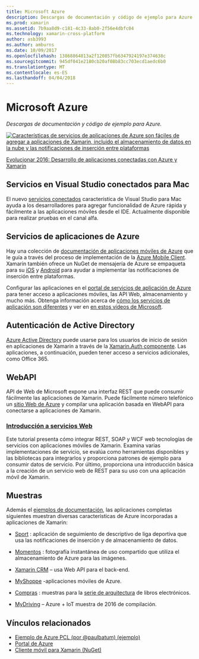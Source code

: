 ```yaml
---
title: Microsoft Azure
description: Descargas de documentación y código de ejemplo para Azure.
ms.prod: xamarin
ms.assetid: 7b9aa8d9-c181-4c33-8ab0-2f56e4dbfc04
ms.technology: xamarin-cross-platform
author: asb3993
ms.author: amburns
ms.date: 10/09/2017
ms.openlocfilehash: 13868864813a2f120857fb6347924197e374638c
ms.sourcegitcommit: 945df041e2180cb20af08b83cc703ecd1aedc6b0
ms.translationtype: MT
ms.contentlocale: es-ES
ms.lasthandoff: 04/04/2018
---
```

# <a name="microsoft-azure"></a>Microsoft Azure

_Descargas de documentación y código de ejemplo para Azure._

[ ![](images/evolve-mikej-azure-sml.png "Características de servicios de aplicaciones de Azure son fáciles de agregar a aplicaciones de Xamarin, incluido el almacenamiento de datos en la nube y las notificaciones de inserción entre plataformas")](https://evolve.xamarin.com/session/56ec886fde91c6253c277bc6)

[Evolucionar 2016: Desarrollo de aplicaciones conectadas con Azure y Xamarin](https://evolve.xamarin.com/session/56ec886fde91c6253c277bc6)

## <a name="connected-services-in-visual-studio-for-mac"></a>Servicios en Visual Studio conectados para Mac

El nuevo [servicios conectados](connected-services.md) característica de Visual Studio para Mac ayuda a los desarrolladores para agregar funcionalidad de Azure rápida y fácilmente a las aplicaciones móviles desde el IDE. Actualmente disponible para realizar pruebas en el canal alfa.


## <a name="azure-app-services"></a>Servicios de aplicaciones de Azure

Hay una colección de [documentación de aplicaciones móviles de Azure](~/cross-platform/data-cloud/mobile-apps.md) que le guía a través del proceso de implementación de la [Azure Mobile Client](https://www.nuget.org/packages/Microsoft.Azure.Mobile.Client/).
Xamarin también ofrece un NuGet de mensajería de Azure se empaqueta para su [iOS](https://www.nuget.org/packages/Xamarin.Azure.NotificationHubs.iOS/) y [Android](https://www.nuget.org/packages/Xamarin.Azure.NotificationHubs.Android/) para ayudar a implementar las notificaciones de inserción entre plataformas.

Configurar las aplicaciones en el [portal de servicios de aplicación de Azure](https://portal.azure.com/) para tener acceso a aplicaciones móviles, las API Web, almacenamiento y mucho más. Obtenga información acerca de [cómo los servicios de aplicación son diferentes](http://azure.microsoft.com/en-us/updates/whats-new-with-azure-app-service/) y ver en [en estos vídeos de Microsoft](http://azure.microsoft.com/en-us/campaigns/azure-march-announcement/).

## <a name="active-directory-authentication"></a>Autenticación de Active Directory

[Azure Active Directory](~/cross-platform/data-cloud/active-directory/index.md) puede usarse para los usuarios de inicio de sesión en aplicaciones de Xamarin a través de la [Xamarin.Auth componente](https://www.nuget.org/packages/Xamarin.Auth/).
Las aplicaciones, a continuación, pueden tener acceso a servicios adicionales, como Office 365.

## <a name="webapi"></a>WebAPI

API de Web de Microsoft expone una interfaz REST que puede consumir fácilmente las aplicaciones de Xamarin.
Puede fácilmente número telefónico un [sitio Web de Azure](https://trywebsites.azurewebsites.net/) y compilar una aplicación basada en WebAPI para conectarse a aplicaciones de Xamarin.


###  <a name="introduction-to-web-servicescross-platformdata-cloudweb-servicesindexmd"></a>[Introducción a servicios Web](~/cross-platform/data-cloud/web-services/index.md)

Este tutorial presenta cómo integrar REST, SOAP y WCF web tecnologías de servicios con aplicaciones móviles de Xamarin. Examina varias implementaciones de servicio, se evalúa como herramientas disponibles y las bibliotecas para integrarlos y proporciona patrones de ejemplo para consumir datos de servicio. Por último, proporciona una introducción básica a la creación de un servicio web de REST para su uso con una aplicación móvil de Xamarin.

## <a name="samples"></a>Muestras

Además el [ejemplos de documentación](https://github.com/xamarin/mobile-samples/tree/master/Azure), las aplicaciones completas siguientes muestran diversas características de Azure incorporadas a aplicaciones de Xamarin:

- [Sport](https://github.com/xamarin/Sport) : aplicación de seguimiento de descriptivo de liga deportiva que usa las notificaciones de inserción y de almacenamiento de datos.
- [Momentos](https://github.com/pierceboggan/Moments) : fotografía instantánea de uso compartido que utiliza el almacenamiento de Azure para las imágenes.
- [Xamarin CRM](https://github.com/xamarin/app-crm) – usa Web API para el back-end.
- [MyShoppe](https://github.com/jamesmontemagno/MyShoppe) -aplicaciones móviles de Azure.

- [Compras](https://github.com/dotnet-architecture/eShopOnContainers) : muestras para la [serie de arquitectura](https://www.microsoft.com/net/learn/architecture) de libros electrónicos.
- [MyDriving](https://azure.microsoft.com/en-us/campaigns/mydriving/) – Azure + IoT muestra de 2016 de compilación.


## <a name="related-links"></a>Vínculos relacionados

- [Ejemplo de Azure PCL (por @paulbatum) (ejemplo)](https://github.com/paulbatum/mobile-services-xamarin-pcl)
- [Portal de Azure](http://azure.microsoft.com/)
- [Cliente móvil para Xamarin (NuGet)](https://www.nuget.org/packages/Microsoft.Azure.Mobile.Client/)
